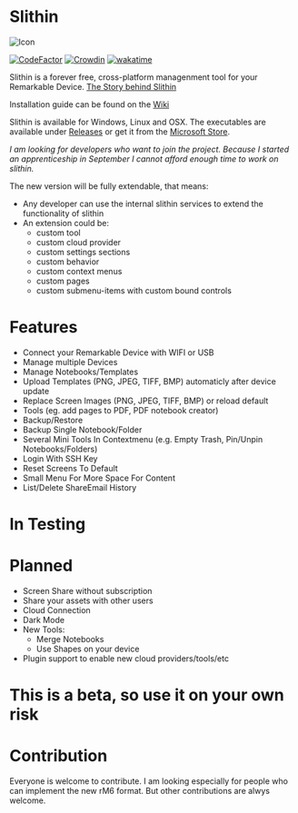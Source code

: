 # Slithin
![Icon](https://user-images.githubusercontent.com/4117602/128601982-3c113838-cd28-49e0-999b-ab9cbe024ed1.png)

[![CodeFactor](https://www.codefactor.io/repository/github/furesoft/slithin/badge)](https://www.codefactor.io/repository/github/furesoft/slithin)
[![Crowdin](https://badges.crowdin.net/slithin/localized.svg)](https://crowdin.com/project/slithin)
[![wakatime](https://wakatime.com/badge/user/027d722e-8c67-4589-b803-7fb873082fdb/project/ed26c346-ad80-4709-9e39-0a08dac2f2e7.svg)](https://wakatime.com/badge/user/027d722e-8c67-4589-b803-7fb873082fdb/project/ed26c346-ad80-4709-9e39-0a08dac2f2e7)

Slithin is a forever free, cross-platform managenment tool for your Remarkable Device. 
[The Story behind Slithin](https://github.com/furesoft/Slithin/wiki)

Installation guide can be found on the [Wiki](https://github.com/furesoft/Slithin/wiki/Installation-Guide)

Slithin is available for Windows, Linux and OSX. The executables are available under [Releases](https://github.com/furesoft/Slithin/releases) or get it from the [Microsoft Store](https://www.microsoft.com/de-de/p/slithin/9pkxtcbn8mq8?cid=storebadge&ocid=badge&rtc=1&activetab=pivot:overviewtab).

*I am looking for developers who want to join the project. Because I started an apprenticeship in September I cannot afford enough time to work on slithin.*

The new version will be fully extendable, that means:
- Any developer can use the internal slithin services to extend the functionality of slithin
- An extension could be:
    - custom tool
    - custom cloud provider
    - custom settings sections
    - custom behavior
    - custom context menus
    - custom pages
    - custom submenu-items with custom bound controls

# Features
* Connect your Remarkable Device with WIFI or USB
* Manage multiple Devices
* Manage Notebooks/Templates
* Upload Templates (PNG, JPEG, TIFF, BMP) automaticly after device update
* Replace Screen Images (PNG, JPEG, TIFF, BMP) or reload default
* Tools (eg. add pages to PDF, PDF notebook creator)
* Backup/Restore
* Backup Single Notebook/Folder
* Several Mini Tools In Contextmenu (e.g. Empty Trash, Pin/Unpin Notebooks/Folders)
* Login With SSH Key
* Reset Screens To Default
* Small Menu For More Space For Content
* List/Delete ShareEmail History

# In Testing

# Planned
* Screen Share without subscription
* Share your assets with other users
* Cloud Connection
* Dark Mode
* New Tools: 
    - Merge Notebooks
    - Use Shapes on your device
* Plugin support to enable new cloud providers/tools/etc


# This is a beta, so use it on your own risk

# Contribution

Everyone is welcome to contribute. I am looking especially for people who can implement the new rM6 format. But other contributions are alwys welcome.
